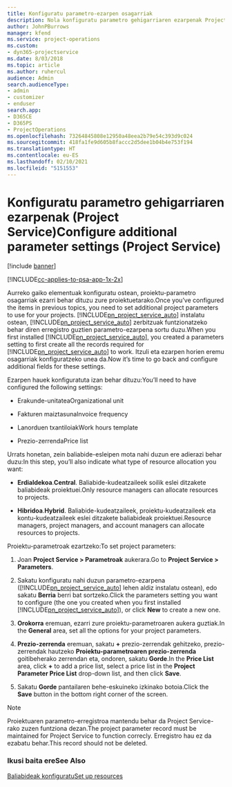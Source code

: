 ```yaml
---
title: Konfiguratu parametro-ezarpen osagarriak
description: Nola konfiguratu parametro gehigarriaren ezarpenak Project Service-n
author: JohnPBurrows
manager: kfend
ms.service: project-operations
ms.custom:
- dyn365-projectservice
ms.date: 8/03/2018
ms.topic: article
ms.author: ruhercul
audience: Admin
search.audienceType:
- admin
- customizer
- enduser
search.app:
- D365CE
- D365PS
- ProjectOperations
ms.openlocfilehash: 73264845808e12950a48eea2b79e54c393d9c024
ms.sourcegitcommit: 418fa1fe9d605b8faccc2d5dee1b04b4e753f194
ms.translationtype: HT
ms.contentlocale: eu-ES
ms.lasthandoff: 02/10/2021
ms.locfileid: "5151553"
---
```

# <a name="configure-additional-parameter-settings-project-service"></a><span data-ttu-id="742cd-103">Konfiguratu parametro gehigarriaren ezarpenak (Project Service)</span><span class="sxs-lookup"><span data-stu-id="742cd-103">Configure additional parameter settings (Project Service)</span></span>

[!include [banner](../includes/psa-now-project-operations.md)]

[!INCLUDE[cc-applies-to-psa-app-1x-2x](../includes/cc-applies-to-psa-app-1x-2x.md)]

<span data-ttu-id="742cd-104">Aurreko gaiko elementuak konfiguratu ostean, proiektu-parametro osagarriak ezarri behar dituzu zure proiektuetarako.</span><span class="sxs-lookup"><span data-stu-id="742cd-104">Once you’ve configured the items in previous topics, you need to set additional project parameters to use for your projects.</span></span> <span data-ttu-id="742cd-105">[!INCLUDE[pn_project_service_auto](../includes/pn-project-service-auto.md)] instalatu ostean, [!INCLUDE[pn_project_service_auto](../includes/pn-project-service-auto.md)] zerbitzuak funtzionatzeko behar diren erregistro guztien parametro-ezarpena sortu duzu.</span><span class="sxs-lookup"><span data-stu-id="742cd-105">When you first installed [!INCLUDE[pn_project_service_auto](../includes/pn-project-service-auto.md)], you created a parameters setting to first create all the records required for [!INCLUDE[pn_project_service_auto](../includes/pn-project-service-auto.md)] to work.</span></span> <span data-ttu-id="742cd-106">Itzuli eta ezarpen horien eremu osagarriak konfiguratzeko unea da.</span><span class="sxs-lookup"><span data-stu-id="742cd-106">Now it’s time to go back and configure additional fields for these settings.</span></span>  
  
 <span data-ttu-id="742cd-107">Ezarpen hauek konfiguratuta izan behar dituzu:</span><span class="sxs-lookup"><span data-stu-id="742cd-107">You’ll need to have configured the following settings:</span></span>  
  
-   <span data-ttu-id="742cd-108">Erakunde-unitatea</span><span class="sxs-lookup"><span data-stu-id="742cd-108">Organizational unit</span></span>  
  
-   <span data-ttu-id="742cd-109">Fakturen maiztasuna</span><span class="sxs-lookup"><span data-stu-id="742cd-109">Invoice frequency</span></span>  
  
-   <span data-ttu-id="742cd-110">Lanorduen txantiloiak</span><span class="sxs-lookup"><span data-stu-id="742cd-110">Work hours template</span></span>  
  
-   <span data-ttu-id="742cd-111">Prezio-zerrenda</span><span class="sxs-lookup"><span data-stu-id="742cd-111">Price list</span></span>  
 
<span data-ttu-id="742cd-112">Urrats honetan, zein baliabide-esleipen mota nahi duzun ere adierazi behar duzu:</span><span class="sxs-lookup"><span data-stu-id="742cd-112">In this step, you’ll also indicate what type of resource allocation you want:</span></span>  
  
- <span data-ttu-id="742cd-113">**Erdialdekoa**.</span><span class="sxs-lookup"><span data-stu-id="742cd-113">**Central**.</span></span> <span data-ttu-id="742cd-114">Baliabide-kudeatzaileek soilik eslei ditzakete baliabideak proiektuei.</span><span class="sxs-lookup"><span data-stu-id="742cd-114">Only resource managers can allocate resources to projects.</span></span>  
  
- <span data-ttu-id="742cd-115">**Hibridoa**.</span><span class="sxs-lookup"><span data-stu-id="742cd-115">**Hybrid**.</span></span> <span data-ttu-id="742cd-116">Baliabide-kudeatzaileek, proiektu-kudeatzaileek eta kontu-kudeatzaileek eslei ditzakete baliabideak proiektuei.</span><span class="sxs-lookup"><span data-stu-id="742cd-116">Resource managers, project managers, and account managers can allocate resources to projects.</span></span>  
  
 
<span data-ttu-id="742cd-117">Proiektu-parametroak ezartzeko:</span><span class="sxs-lookup"><span data-stu-id="742cd-117">To set project parameters:</span></span>  
  
1. <span data-ttu-id="742cd-118">Joan **Project Service > Parametroak** aukerara.</span><span class="sxs-lookup"><span data-stu-id="742cd-118">Go to **Project Service > Parameters**.</span></span>  
  
2. <span data-ttu-id="742cd-119">Sakatu konfiguratu nahi duzun parametro-ezarpena ([!INCLUDE[pn_project_service_auto](../includes/pn-project-service-auto.md)] lehen aldiz instalatu ostean), edo sakatu **Berria** berri bat sortzeko.</span><span class="sxs-lookup"><span data-stu-id="742cd-119">Click the parameters setting you want to configure (the one you created when you first installed [!INCLUDE[pn_project_service_auto](../includes/pn-project-service-auto.md)]), or click **New** to create a new one.</span></span>  
  
3. <span data-ttu-id="742cd-120">**Orokorra** eremuan, ezarri zure proiektu-parametroaren aukera guztiak.</span><span class="sxs-lookup"><span data-stu-id="742cd-120">In the **General** area, set all the options for your project parameters.</span></span>  
  
4. <span data-ttu-id="742cd-121">**Prezio-zerrenda** eremuan, sakatu **+** prezio-zerrendak gehitzeko, prezio-zerrendak hautzeko **Proiektu-parametroaren prezio-zerrenda** goitibeherako zerrendan eta, ondoren, sakatu **Gorde**.</span><span class="sxs-lookup"><span data-stu-id="742cd-121">In the **Price List** area, click **+** to add a price list, select a price list in the **Project Parameter Price List** drop-down list, and then click **Save**.</span></span>  
  
5. <span data-ttu-id="742cd-122">Sakatu **Gorde** pantailaren behe-eskuineko izkinako botoia.</span><span class="sxs-lookup"><span data-stu-id="742cd-122">Click the **Save** button in the bottom right corner of the screen.</span></span>  

> [!NOTE]
> <span data-ttu-id="742cd-123">Proiektuaren parametro-erregistroa mantendu behar da Project Service-rako zuzen funtziona dezan.</span><span class="sxs-lookup"><span data-stu-id="742cd-123">The project parameter record must be maintained for Project Service to function correcly.</span></span> <span data-ttu-id="742cd-124">Erregistro hau ez da ezabatu behar.</span><span class="sxs-lookup"><span data-stu-id="742cd-124">This record should not be deleted.</span></span>

### <a name="see-also"></a><span data-ttu-id="742cd-125">Ikusi baita ere</span><span class="sxs-lookup"><span data-stu-id="742cd-125">See Also</span></span>  
 [<span data-ttu-id="742cd-126">Baliabideak konfiguratu</span><span class="sxs-lookup"><span data-stu-id="742cd-126">Set up resources</span></span>](../psa/set-up-resources.md)
